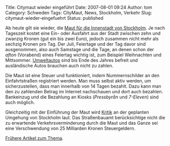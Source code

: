 Title: Citymaut wieder eingeführt
Date: 2007-08-01 09:24
Author: tom
Category: Schweden
Tags: CityMaut, News, Stockholm, Verkehr
Slug: citymaut-wieder-eingefuehrt
Status: published

Ab heute gilt sie wieder, die [Maut für die Innenstadt von
Stockholm](http://www.vv.se/templates/page3____10911.aspx). Je nach
Tageszeit kostet eine Ein- oder Ausfahrt aus der Stadt zwischen zehn und
zwanzig Kronen (gut ein bis zwei Euro), jedoch zusammen nicht mehr als
sechzig Kronen pro Tag. Der Juli, Feiertage und der Tag davor sind
ausgenommen, also auch Samstage und die Tage, an denen schon der *afton*
(Vorabend) eines Feiertag wichtig ist, zum Beispiel Weihnachten und
Mittsommer.
[Umweltautos](http://www.fiket.de/2007/07/03/mehr-umweltautos-in-schweden/)
sind bis Ende des Jahres befreit und ausländische Autos brauchen auch
nicht zu zahlen.

Die Maut ist eine Steuer und funktioniert, indem Nummernschilder an den
Einfahrtstraßen registriert werden. Man muss selbst aktiv werden, um
sicherzustellen, dass man innerhalb von 14 Tagen bezahlt. Dazu kann man
den zu zahlenden Betrag im Internet nachschauen und dort auch bezahlen.
Bankeinzug und die Bezahlung an Kiosks (*Pressbyrån* und *7-Eleven*)
sind auch möglich.

Gleichzeitig mit der Einführung der Maut wird
[Kritik](http://www.sr.se/cgi-bin/ekot/artikel.asp?Artikel=1511680) an
der geplanten Umgehung von Stockholm laut. Das Straßenbauamt
berücksichtige nicht die zu erwartende Verkehrsverminderung durch die
Maut und das Ganze sei eine Verschwendung von 25 Milliarden Kronen
Steuergeldern.

[Frühere Artikel zum Thema](http://www.fiket.de/tag/CityMaut).

